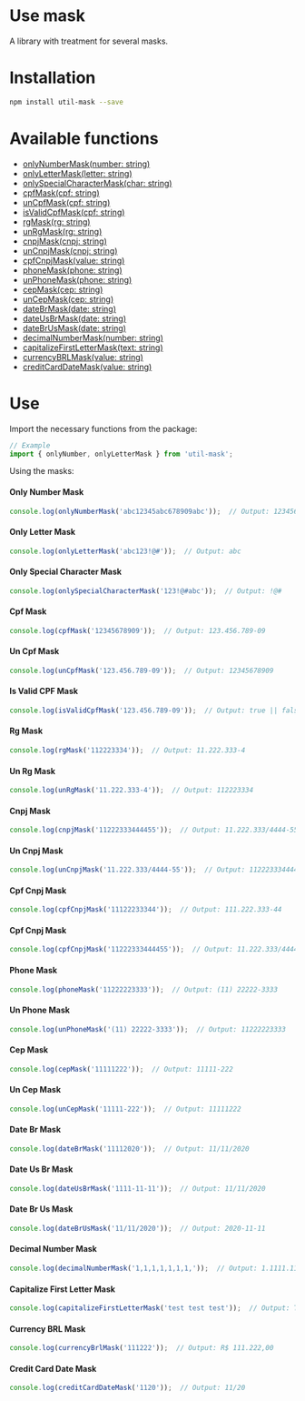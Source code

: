 # Use mask

A library with treatment for several masks.

# Installation
```bash
npm install util-mask --save
```

# Available functions
- [onlyNumberMask(number: string)](#only-number-mask)
- [onlyLetterMask(letter: string)](#only-letter-mask)
- [onlySpecialCharacterMask(char: string)](#only-special-character-mask)
- [cpfMask(cpf: string)](#cpf-mask)
- [unCpfMask(cpf: string)](#un-cpf-mask)
- [isValidCpfMask(cpf: string)](#is-valid-cpf-mask)
- [rgMask(rg: string)](#rg-mask)
- [unRgMask(rg: string)](#un-rg-mask)
- [cnpjMask(cnpj: string)](#cnpj-mask)
- [unCnpjMask(cnpj: string)](#un-cnpj-mask)
- [cpfCnpjMask(value: string)](#cpf-cnpj-mask)
- [phoneMask(phone: string)](#phone-mask)
- [unPhoneMask(phone: string)](#un-phone-mask)
- [cepMask(cep: string)](#cep-mask)
- [unCepMask(cep: string)](#un-cep-mask)
- [dateBrMask(date: string)](#date-br-mask)
- [dateUsBrMask(date: string)](#date-us-br-mask)
- [dateBrUsMask(date: string)](#date-br-us-mask)
- [decimalNumberMask(number: string)](#decimal-number-mask)
- [capitalizeFirstLetterMask(text: string)](#capitalize-first-letter-mask)
- [currencyBRLMask(value: string)](#currency-brl-mask)
- [creditCardDateMask(value: string)](#credit-card-date-mask)

# Use
Import the necessary functions from the package:

```javascript
// Example
import { onlyNumber, onlyLetterMask } from 'util-mask';
```

Using the masks:
#### Only Number Mask
```javascript
console.log(onlyNumberMask('abc12345abc678909abc'));  // Output: 123456789
```

#### Only Letter Mask
```javascript
console.log(onlyLetterMask('abc123!@#'));  // Output: abc
```

#### Only Special Character Mask
```javascript
console.log(onlySpecialCharacterMask('123!@#abc'));  // Output: !@#
```

#### Cpf Mask
```javascript
console.log(cpfMask('12345678909'));  // Output: 123.456.789-09
```

#### Un Cpf Mask
```javascript
console.log(unCpfMask('123.456.789-09'));  // Output: 12345678909
```

#### Is Valid CPF Mask
```javascript
console.log(isValidCpfMask('123.456.789-09'));  // Output: true || false
```

#### Rg Mask
```javascript
console.log(rgMask('112223334'));  // Output: 11.222.333-4
```

#### Un Rg Mask
```javascript
console.log(unRgMask('11.222.333-4'));  // Output: 112223334
```
 
#### Cnpj Mask
```javascript
console.log(cnpjMask('11222333444455'));  // Output: 11.222.333/4444-55
```

#### Un Cnpj Mask
```javascript
console.log(unCnpjMask('11.222.333/4444-55'));  // Output: 11222333444455
```

#### Cpf Cnpj Mask
```javascript
console.log(cpfCnpjMask('11122233344'));  // Output: 111.222.333-44
```

#### Cpf Cnpj Mask
```javascript
console.log(cpfCnpjMask('11222333444455'));  // Output: 11.222.333/4444-55
```

#### Phone Mask
```javascript
console.log(phoneMask('11222223333'));  // Output: (11) 22222-3333
```

#### Un Phone Mask
```javascript
console.log(unPhoneMask('(11) 22222-3333'));  // Output: 11222223333
```

#### Cep Mask
```javascript
console.log(cepMask('11111222'));  // Output: 11111-222
```

#### Un Cep Mask
```javascript
console.log(unCepMask('11111-222'));  // Output: 11111222
```

#### Date Br Mask
```javascript
console.log(dateBrMask('11112020'));  // Output: 11/11/2020
```

#### Date Us Br Mask
```javascript
console.log(dateUsBrMask('1111-11-11'));  // Output: 11/11/2020
```

#### Date Br Us Mask
```javascript
console.log(dateBrUsMask('11/11/2020'));  // Output: 2020-11-11
```

#### Decimal Number Mask
```javascript
console.log(decimalNumberMask('1,1,1,1,1,1,1,'));  // Output: 1.1111.11
```

#### Capitalize First Letter Mask
```javascript
console.log(capitalizeFirstLetterMask('test test test'));  // Output: Test Test Test
```

#### Currency BRL Mask
```javascript
console.log(currencyBrlMask('111222'));  // Output: R$ 111.222,00
```

#### Credit Card Date Mask
```javascript
console.log(creditCardDateMask('1120'));  // Output: 11/20
```

